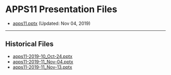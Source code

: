 <!--
This is a machine generated file,
and should not be edited,
as it will be overwritten with future updates.

If you have questions around this process
please contact Scott Cate
-->

# APPS11 Presentation Files

- [apps11.pptx](https://globaleventcdn.blob.core.windows.net/assets/apps/apps11/apps11.pptx) (Updated: Nov 04, 2019)
---
## Historical Files
- [apps11-2019-10_Oct-24.pptx](https://globaleventcdn.blob.core.windows.net/assets/apps/apps11/apps11-2019-10_Oct-24.pptx)
- [apps11-2019-11_Nov-04.pptx](https://globaleventcdn.blob.core.windows.net/assets/apps/apps11/apps11-2019-11_Nov-04.pptx)
- [apps11-2019-11_Nov-13.pptx](https://globaleventcdn.blob.core.windows.net/assets/apps/apps11/apps11-2019-11_Nov-13.pptx)


